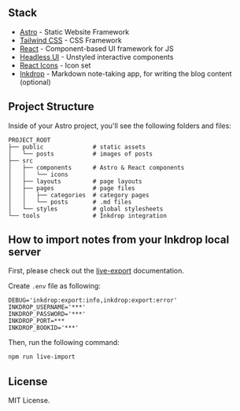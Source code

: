 ## Stack

- [Astro](https://astro.build/) - Static Website Framework
- [Tailwind CSS](https://tailwindui.com/) - CSS Framework
- [React](https://reactjs.org/) - Component-based UI framework for JS
- [Headless UI](https://headlessui.com/) - Unstyled interactive components
- [React Icons](https://react-icons.github.io/react-icons/) - Icon set
- [Inkdrop](https://www.inkdrop.app/) - Markdown note-taking app, for writing the blog content (optional)

## Project Structure

Inside of your Astro project, you'll see the following folders and files:

```
PROJECT_ROOT
├── public              # static assets
│   └── posts           # images of posts
├── src
│   ├── components      # Astro & React components
│   │   └── icons
│   ├── layouts         # page layouts
│   ├── pages           # page files
│   │   ├── categories  # category pages
│   │   └── posts       # .md files
│   └── styles          # global stylesheets
└── tools               # Inkdrop integration
```

## How to import notes from your Inkdrop local server

First, please check out the [live-export](https://github.com/inkdropapp/inkdrop-live-export) documentation.

Create `.env` file as following:

```
DEBUG='inkdrop:export:info,inkdrop:export:error'
INKDROP_USERNAME='***'
INKDROP_PASSWORD='***'
INKDROP_PORT=***
INKDROP_BOOKID='***'
```

Then, run the following command:

```sh
npm run live-import
```

## License

MIT License.

